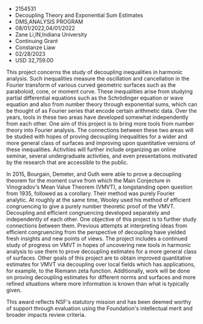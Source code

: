 
* 2154531
* Decoupling Theory and Exponential Sum Estimates
* DMS,ANALYSIS PROGRAM
* 08/01/2022,04/01/2022
* Zane Li,IN,Indiana University
* Continuing Grant
* Constanze Liaw
* 02/28/2023
* USD 32,759.00

This project concerns the study of decoupling inequalities in harmonic analysis.
Such inequalities measure the oscillation and cancellation in the Fourier
transform of various curved geometric surfaces such as the paraboloid, cone, or
moment curve. These inequalities arise from studying partial differential
equations such as the Schrödinger equation or wave equation and also from number
theory through exponential sums, which can be thought of as Fourier series that
encode certain arithmetic data. Over the years, tools in these two areas have
developed somewhat independently from each other. One aim of this project is to
bring more tools from number theory into Fourier analysis. The connections
between these two areas will be studied with hopes of proving decoupling
inequalities for a wider and more general class of surfaces and improving upon
quantitative versions of these inequalities. Activities will further include
organizing an online seminar, several undergraduate activities, and even
presentations motivated by the research that are accessible to the public.

In 2015, Bourgain, Demeter, and Guth were able to prove a decoupling theorem for
the moment curve from which the Main Conjecture in Vinogradov's Mean Value
Theorem (VMVT), a longstanding open question from 1935, followed as a corollary.
Their method was purely Fourier analytic. At roughly at the same time, Wooley
used his method of efficient congruencing to give a purely number theoretic
proof of the VMVT. Decoupling and efficient congruencing developed separately
and independently of each other. One objective of this project is to further
study connections between them. Previous attempts at interpreting ideas from
efficient congruencing from the perspective of decoupling have yielded fresh
insights and new points of views. The project includes a continued study of
progress on VMVT in hopes of uncovering new tools in harmonic analysis to use
them to prove decoupling estimates for a more general class of surfaces. Other
goals of this project are to obtain improved quantitative estimates for VMVT via
decoupling over local fields which has applications, for example, to the Riemann
zeta function. Additionally, work will be done on proving decoupling estimates
for different norms and surfaces and more refined situations where more
information is known than what is typically given.

This award reflects NSF's statutory mission and has been deemed worthy of
support through evaluation using the Foundation's intellectual merit and broader
impacts review criteria.
